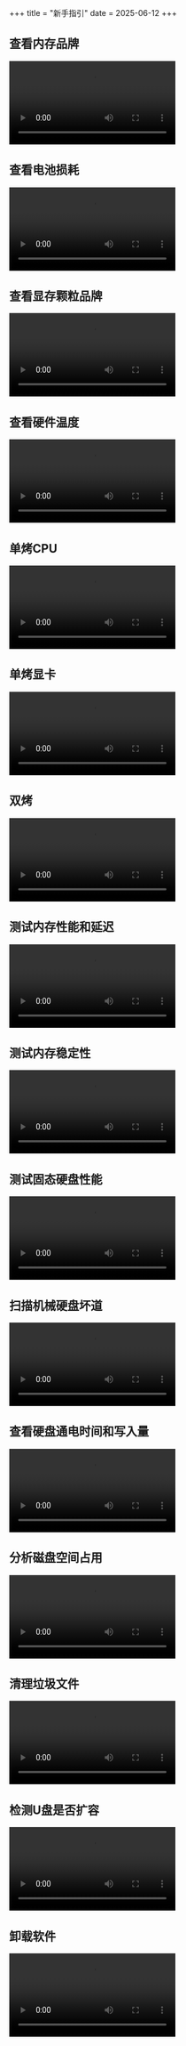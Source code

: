 +++
title = "新手指引"
date = 2025-06-12
+++

## 查看内存品牌

<video src="https://disk.saop.cc/d/图吧/新手指引/查看内存品牌.mp4" controls></video>

## 查看电池损耗

<video src="https://disk.saop.cc/d/图吧/新手指引/查看电池损耗.mp4" controls></video>

## 查看显存颗粒品牌

<video src="https://disk.saop.cc/d/图吧/新手指引/查看显存颗粒品牌.mp4" controls></video>

## 查看硬件温度

<video src="https://disk.saop.cc/d/图吧/新手指引/查看硬件温度.mp4" controls></video>

## 单烤CPU

<video src="https://disk.saop.cc/d/图吧/新手指引/单烤CPU.mp4" controls></video>

## 单烤显卡

<video src="https://disk.saop.cc/d/图吧/新手指引/单烤显卡.mp4" controls></video>

## 双烤

<video src="https://disk.saop.cc/d/图吧/新手指引/双烤.mp4" controls></video>

## 测试内存性能和延迟

<video src="https://disk.saop.cc/d/图吧/新手指引/测试内存性能和延迟.mp4" controls></video>

## 测试内存稳定性

<video src="https://disk.saop.cc/d/图吧/新手指引/测试内存稳定性.mp4" controls></video>

## 测试固态硬盘性能

<video src="https://disk.saop.cc/d/图吧/新手指引/测试固态硬盘性能.mp4" controls></video>

## 扫描机械硬盘坏道

<video src="https://disk.saop.cc/d/图吧/新手指引/扫描机械硬盘坏道.mp4" controls></video>

## 查看硬盘通电时间和写入量

<video src="https://disk.saop.cc/d/图吧/新手指引/查看硬盘通电时间和写入量.mp4" controls></video>

## 分析磁盘空间占用

<video src="https://disk.saop.cc/d/图吧/新手指引/分析磁盘空间占用.mp4" controls></video>

## 清理垃圾文件

<video src="https://disk.saop.cc/d/图吧/新手指引/清理垃圾文件.mp4" controls></video>

## 检测U盘是否扩容

<video src="https://disk.saop.cc/d/图吧/新手指引/检测U盘是否扩容.mp4" controls></video>

## 卸载软件

<video src="https://disk.saop.cc/d/图吧/新手指引/卸载软件.mp4" controls></video>
